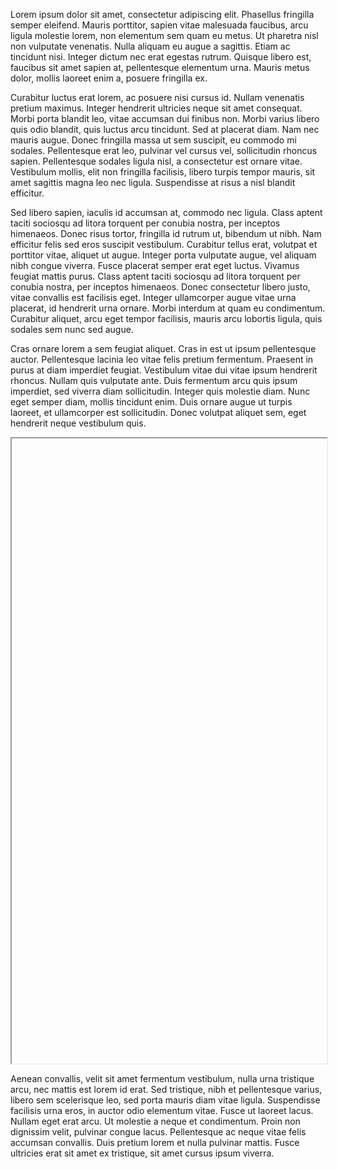 Lorem ipsum dolor sit amet, consectetur adipiscing elit. Phasellus fringilla semper eleifend. Mauris porttitor, sapien vitae malesuada faucibus, arcu ligula molestie lorem, non elementum sem quam eu metus. Ut pharetra nisl non vulputate venenatis. Nulla aliquam eu augue a sagittis. Etiam ac tincidunt nisi. Integer dictum nec erat egestas rutrum. Quisque libero est, faucibus sit amet sapien at, pellentesque elementum urna. Mauris metus dolor, mollis laoreet enim a, posuere fringilla ex.

Curabitur luctus erat lorem, ac posuere nisi cursus id. Nullam venenatis pretium maximus. Integer hendrerit ultricies neque sit amet consequat. Morbi porta blandit leo, vitae accumsan dui finibus non. Morbi varius libero quis odio blandit, quis luctus arcu tincidunt. Sed at placerat diam. Nam nec mauris augue. Donec fringilla massa ut sem suscipit, eu commodo mi sodales. Pellentesque erat leo, pulvinar vel cursus vel, sollicitudin rhoncus sapien. Pellentesque sodales ligula nisl, a consectetur est ornare vitae. Vestibulum mollis, elit non fringilla facilisis, libero turpis tempor mauris, sit amet sagittis magna leo nec ligula. Suspendisse at risus a nisl blandit efficitur.

Sed libero sapien, iaculis id accumsan at, commodo nec ligula. Class aptent taciti sociosqu ad litora torquent per conubia nostra, per inceptos himenaeos. Donec risus tortor, fringilla id rutrum ut, bibendum ut nibh. Nam efficitur felis sed eros suscipit vestibulum. Curabitur tellus erat, volutpat et porttitor vitae, aliquet ut augue. Integer porta vulputate augue, vel aliquam nibh congue viverra. Fusce placerat semper erat eget luctus. Vivamus feugiat mattis purus. Class aptent taciti sociosqu ad litora torquent per conubia nostra, per inceptos himenaeos. Donec consectetur libero justo, vitae convallis est facilisis eget. Integer ullamcorper augue vitae urna placerat, id hendrerit urna ornare. Morbi interdum at quam eu condimentum. Curabitur aliquet, arcu eget tempor facilisis, mauris arcu lobortis ligula, quis sodales sem nunc sed augue.

Cras ornare lorem a sem feugiat aliquet. Cras in est ut ipsum pellentesque auctor. Pellentesque lacinia leo vitae felis pretium fermentum. Praesent in purus at diam imperdiet feugiat. Vestibulum vitae dui vitae ipsum hendrerit rhoncus. Nullam quis vulputate ante. Duis fermentum arcu quis ipsum imperdiet, sed viverra diam sollicitudin. Integer quis molestie diam. Nunc eget semper diam, mollis tincidunt enim. Duis ornare augue ut turpis laoreet, et ullamcorper est sollicitudin. Donec volutpat aliquet sem, eget hendrerit neque vestibulum quis.

<iframe style='width: 100%; height: 1000px;' src"processing/index.html"></iframe>

Aenean convallis, velit sit amet fermentum vestibulum, nulla urna tristique arcu, nec mattis est lorem id erat. Sed tristique, nibh et pellentesque varius, libero sem scelerisque leo, sed porta mauris diam vitae ligula. Suspendisse facilisis urna eros, in auctor odio elementum vitae. Fusce ut laoreet lacus. Nullam eget erat arcu. Ut molestie a neque et condimentum. Proin non dignissim velit, pulvinar congue lacus. Pellentesque ac neque vitae felis accumsan convallis. Duis pretium lorem et nulla pulvinar mattis. Fusce ultricies erat sit amet ex tristique, sit amet cursus ipsum viverra.
